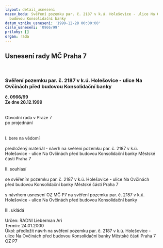 ```yaml
---
layout: detail_usneseni
nazev_bodu: Svěření pozemku par. č. 2187 v k.ú. Holešovice - ulice Na Ovčinách před
  budovou Konsolidační banky
datum_vzniku_usneseni: '1999-12-28 00:00:00'
cislo_usneseni: '0966/99'
prilohy: []
organ: rada
---
```

<div id="ucUsn_pList" class="usn">
	<span><h2>Usnesení rady MČ Praha 7 </h2>
<br></span><div class="standBody">
<span><h3>Svěření pozemku par. č. 2187 v k.ú. Holešovice - ulice Na Ovčinách před budovou Konsolidační banky</h3></span><div class="center">
		<strong>č. 0966/99</strong><br>
	</div>
<div class="center">
		<strong>Ze dne 28.12.1999</strong><br><br>
	</div>
<br>Obvodní rada v Praze 7<br>po projednání<br><br><br>I.	bere na vědomí<br><br> předložený materiál - návrh na svěření pozemku par. č. 2187 v k.ú. Holešovice - ulice Na Ovčinách před budovou Konsolidační banky  Městské části Praha 7<br><br>II.	souhlasí <br><br>se svěřením pozemku par. č. 2187 v k.ú. Holešovice -  ulice Na Ovčinách před budovou Konsolidační banky Městské části Praha 7<br><br>s návrhem usnesení OZ MČ P7 na svěření pozemku par. č. 2187 v k.ú. Holešovice - ulice Na Ovčinách před budovou Konsolidační banky<br><br>III.	ukládá <br><br> Určen:	     	RADNI Lieberman Ari<br>Termín: 24.01.2000<br>Úkol:	předložit návrh  na svěření pozemku par. č. 2187 v k.ú. Holešovice - ulice Na Ovčinách před budovou Konsolidační banky   Městské části Praha 7 OZ P7<br><br>
</div>
</div>